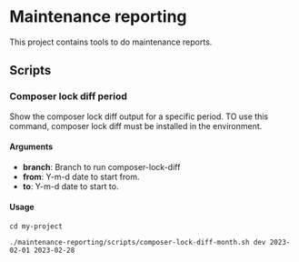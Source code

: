 # Maintenance reporting

This project contains tools to do maintenance reports.

## Scripts

### Composer lock diff period

Show the composer lock diff output for a specific period. TO use this command, composer lock diff must be installed in the environment.

#### Arguments

- **branch**: Branch to run composer-lock-diff
- **from**: Y-m-d date to start from.
- **to**: Y-m-d date to start to.


#### Usage

```
cd my-project

./maintenance-reporting/scripts/composer-lock-diff-month.sh dev 2023-02-01 2023-02-28
```

